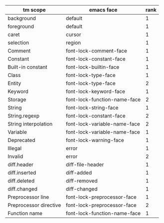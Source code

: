 | tm scope               | emacs face                   | rank      |
|------------------------|------------------------------|-----------|
| background             | default                      | 1         |
| foreground             | default                      | 1         |
| caret                  | cursor                       | 1         |
| selection              | region                       | 1         |
| Comment                | font-lock-comment-face       | 1         |
| Constant               | font-lock-constant-face      | 1         |
| Built-in constant      | font-lock-builtin-face       | 1         |
| Class                  | font-lock-type-face          | 1         |
| Entity                 | font-lock-type-face          | 2         |
| Keyword                | font-lock-keyword-face       | 1         |
| Storage                | font-lock-function-name-face | 2         |
| String                 | font-lock-string-face        | 1         |
| String.regexp          | font-lock-constant-face      | 2         |
| String interpolation   | font-lock-variable-name-face | 2         |
| Variable               | font-lock-variable-name-face | 1         |
| Deprecated             | font-lock-warning-face       | 1         |
| Illegal                | error                        | 1         |
| Invalid                | error                        | 2         |
| diff.header            | diff-file-header             | 1         |
| diff.inserted          | diff-added                   | 1         |
| diff.deleted           | diff-removed                 | 1         |
| diff.changed           | diff-changed                 | 1         |
| Preprocessor line      | font-lock-preprocessor-face  | 1         |
| Preprocessor directive | font-lock-preprocessor-face  | 2         |
| Function name          | font-lock-function-name-face | 1         |
